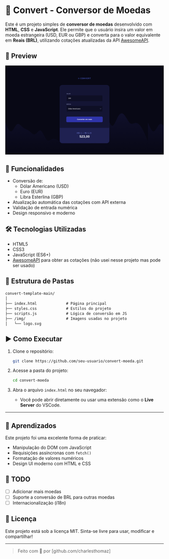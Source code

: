 
# 💱 Convert - Conversor de Moedas

Este é um projeto simples de **conversor de moedas** desenvolvido com **HTML**, **CSS** e **JavaScript**. Ele permite que o usuário insira um valor em moeda estrangeira (USD, EUR ou GBP) e converta para o valor equivalente em **Reais (BRL)**, utilizando cotações atualizadas da API [AwesomeAPI](https://docs.awesomeapi.com.br/api-de-moedas).

## 📸 Preview

![Preview do Projeto](./img/preview.png)

## 🚀 Funcionalidades

- Conversão de:
  - Dólar Americano (USD)
  - Euro (EUR)
  - Libra Esterlina (GBP)
- Atualização automática das cotações com API externa
- Validação de entrada numérica
- Design responsivo e moderno

## 🛠 Tecnologias Utilizadas

- HTML5
- CSS3
- JavaScript (ES6+)
- [AwesomeAPI](https://docs.awesomeapi.com.br/api-de-moedas) para obter as cotações (não usei nesse projeto mas pode ser usado)

## 📂 Estrutura de Pastas

```
convert-template-main/
│
├── index.html             # Página principal
├── styles.css             # Estilos do projeto
├── scripts.js             # Lógica de conversão em JS
├── /img/                  # Imagens usadas no projeto
│   └── logo.svg
```

## ▶️ Como Executar

1. Clone o repositório:
   ```bash
   git clone https://github.com/seu-usuario/convert-moeda.git
   ```

2. Acesse a pasta do projeto:
   ```bash
   cd convert-moeda
   ```

3. Abra o arquivo `index.html` no seu navegador:
   - Você pode abrir diretamente ou usar uma extensão como o **Live Server** do VSCode.

---

## 🧠 Aprendizados

Este projeto foi uma excelente forma de praticar:
- Manipulação do DOM com JavaScript
- Requisições assíncronas com `fetch()`
- Formatação de valores numéricos
- Design UI moderno com HTML e CSS

## 📌 TODO

- [ ] Adicionar mais moedas
- [ ] Suporte a conversão de BRL para outras moedas
- [ ] Internacionalização (i18n)

## 📄 Licença

Este projeto está sob a licença MIT. Sinta-se livre para usar, modificar e compartilhar!

---

> Feito com 💙 por [github.com/charlesthomaz]
